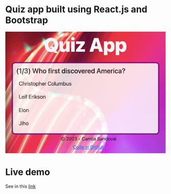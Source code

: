 # Quiz app built using React.js and Bootstrap

![screenshot](./public/images/screen.png)

# Live demo 
See in this [link](https://quiz-app-camila.web.app)
